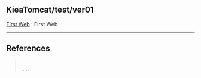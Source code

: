## KieaTomcat/test/ver01  

[First Web](https://github.com/grtlinux/KieaTomcat/new/master/test/ver01/FirstWeb "First Web") : First Web

----------

## References
> []("")  
.....
